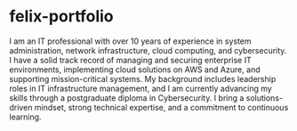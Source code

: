 # felix-portfolio
I am an IT professional with over 10 years of experience in system administration, network infrastructure, cloud computing, and cybersecurity. I have a solid track record of managing and securing enterprise IT environments, implementing cloud solutions on AWS and Azure, and supporting mission-critical systems. My background includes leadership roles in IT infrastructure management, and I am currently advancing my skills through a postgraduate diploma in Cybersecurity. I bring a solutions-driven mindset, strong technical expertise, and a commitment to continuous learning.
